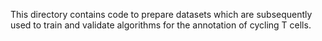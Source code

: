 This directory contains code to prepare datasets which are subsequently used to train and validate algorithms for the annotation of cycling T cells.
